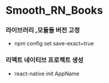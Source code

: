 # Smooth_RN_Books

### 라이브러리 ,모듈들 버전 고정
- npm config set save-exact=true

### 리액트 네이티브 프로젝트 생성
- react-native init AppName
